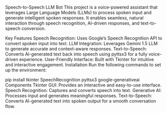 Speech-to-Speech LLM Bot
This project is a voice-powered assistant that leverages Large Language Models (LLMs) to process spoken input and generate intelligent spoken responses. It enables seamless, natural interaction through speech recognition, AI-driven responses, and text-to-speech conversion.

Key Features
Speech Recognition: Uses Google’s Speech Recognition API to convert spoken input into text.
LLM Integration: Leverages Gemini 1.5 LLM to generate accurate and context-aware responses.
Text-to-Speech: Converts AI-generated text back into speech using pyttsx3 for a fully voice-driven experience.
User-Friendly Interface: Built with Tkinter for intuitive and interactive engagement.
Installation
Run the following commands to set up the environment:

pip install tkinter SpeechRecognition pyttsx3 google-generativeai
Components
Tkinter GUI: Provides an interactive and easy-to-use interface.
Speech Recognition: Captures and converts speech into text.
Generative AI: Processes input and generates meaningful responses.
Text-to-Speech: Converts AI-generated text into spoken output for a smooth conversation flow.
